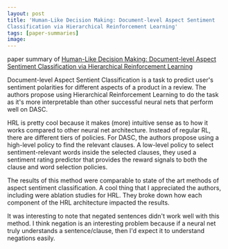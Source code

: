```yaml
---
layout: post
title: 'Human-Like Decision Making: Document-level Aspect Sentiment
Classification via Hierarchical Reinforcement Learning'
tags: [paper-summaries]
image:
---
```

paper summary of [Human-Like Decision Making: Document-level Aspect Sentiment
Classification via Hierarchical Reinforcement Learning]('https://arxiv.org/pdf/1910.09260.pdf')
<!--end_excerpt-->

Document-level Aspect Sentient Classification is a task to predict user's sentiment polarities for different aspects of a product in a review. The authors propose using Hierarchical Reinforcement Learning to do the task as it's more interpretable than other successful neural nets that perform well on DASC.

HRL is pretty cool because it makes (more) intuitive sense as to how it works compared to other neural net architecture. Instead of regular RL, there are different tiers of policies. For DASC, the authors propose using a high-level policy to find the relevant clauses. A low-level policy to select sentiment-relevant words inside the selected clauses, they used a sentiment rating predictor that provides the reward signals to both the clause and word selection policies.

The results of this method were comparable to state of the art methods of aspect sentiment classification. A cool thing that I appreciated the authors, including were ablation studies for HRL. They broke down how each component of the HRL architecture impacted the results.

It was interesting to note that negated sentences didn't work well with this method. I think negation is an interesting problem because if a neural net truly understands a sentence/clause, then I'd expect it to understand negations easily.